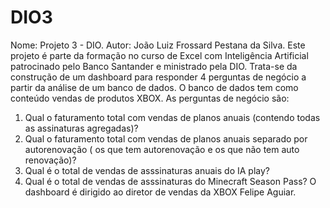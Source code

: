 # DIO3
Nome: Projeto 3 - DIO.
Autor: João Luiz Frossard Pestana da Silva.
Este projeto é parte da formação no curso de Excel com Inteligência Artificial patrocinado pelo Banco Santander e ministrado pela DIO.
Trata-se da construção de um dashboard para responder 4 perguntas de negócio a partir da análise de um banco de dados. 
O banco de dados tem como conteúdo vendas de produtos XBOX.
As perguntas de negócio são:
1. Qual o faturamento total com vendas de planos anuais (contendo todas as assinaturas agregadas)?
2. Qual o faturamento total com vendas de planos anuais separado por autorenovação ( os que tem autorenovação e os que não tem auto renovação)?
3. Qual é o total de vendas de asssinaturas anuais do IA play?
4. Qual é o total de vendas de asssinaturas do Minecraft Season Pass?
O dashboard é dirigido ao diretor de vendas da XBOX Felipe Aguiar.




